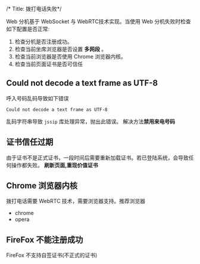 /*
Title: 拨打电话失败*/

Web 分机基于 WebSocket 与 WebRTC技术实现。当使用 Web 分机失败时检查如下配置是否正常:

1. 检查分机是否注册成功。
2. 检查当前坐席浏览器是否设置 **多网段** 。
3. 检查当前浏览器是否使用 Chrome 浏览器内核。
4. 检查当前页面证书是否可信任

## Could not decode a text frame as UTF-8
呼入号码乱码导致如下错误
```
Could not decode a text frame as UTF-8
```
乱码字符串导致 `jssip` 库处理异常，抛出此错误。 解决方法**禁用来电号码**

## 证书信任过期
由于证书不是正式证书，一段时间后需要重新加载证书。若已登陆系统，会导致任何操作都失败。 **刷新页面,重现价值证书**

## Chrome 浏览器内核
拨打电话需要 WebRTC 技术，需要浏览器支持。推荐浏览器
- chrome
- opera

## FireFox 不能注册成功
FireFox 不支持自签证书(不正式的证书)
